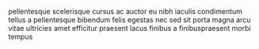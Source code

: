 pellentesque scelerisque cursus ac auctor eu nibh iaculis condimentum tellus a
pellentesque bibendum felis egestas nec sed sit porta magna arcu vitae
ultricies amet efficitur praesent lacus finibus a finibuspraesent morbi tempus